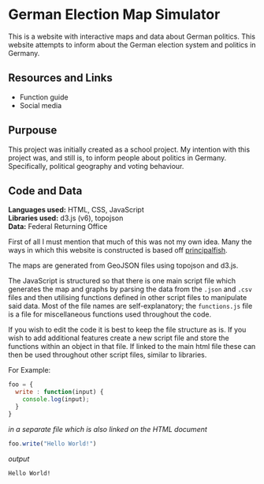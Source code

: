 # German Election Map Simulator
This is a website with interactive maps and data about German politics. This website attempts to inform about the German election system and politics in Germany.

## Resources and Links
- Function guide
- Social media

## Purpouse
This project was initially created as a school project. My intention with this project was, and still is, to inform people about politics in Germany. Specifically, political geography and voting behaviour.

## Code and Data
**Languages used:** HTML, CSS, JavaScript <br/>
**Libraries used:** d3.js (v6), topojson <br/>
**Data:** Federal Returning Office <br/>

First of all I must mention that much of this was not my own idea. Many the ways in which this website is constructed is based off [principalfish](https://principalfish.co.uk/).

The maps are generated from GeoJSON files using topojson and d3.js. 

The JavaScript is structured so that there is one main script file which generates the map and graphs by parsing the data from the `.json` and `.csv` files and then utilising functions defined in other script files to manipulate said data. Most of the file names are self-explanatory; the `functions.js` file is a file for miscellaneous functions used throughout the code.

If you wish to edit the code it is best to keep the file structure as is. If you wish to add additional features create a new script file and store the functions within an object in that file. If linked to the main html file these can then be used throughout other script files, similar to libraries.

For Example:
```js
foo = {
  write : function(input) {
    console.log(input);
  }
}
```
*in a separate file which is also linked on the HTML document*
```js
foo.write("Hello World!")
```
*output*
```HTML
Hello World!
```

